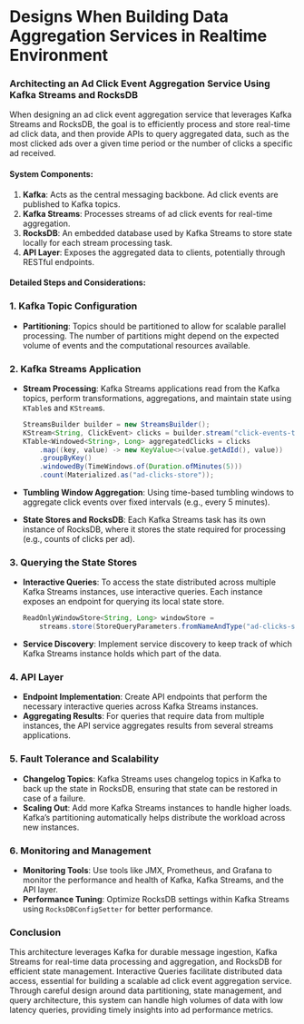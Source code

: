 # Designs When Building Data Aggregation Services in Realtime Environment

### Architecting an Ad Click Event Aggregation Service Using Kafka Streams and RocksDB

When designing an ad click event aggregation service that leverages Kafka Streams and RocksDB, the goal is to efficiently process and store real-time ad click data, and then provide APIs to query aggregated data, such as the most clicked ads over a given time period or the number of clicks a specific ad received.

#### System Components:

1. **Kafka**: Acts as the central messaging backbone. Ad click events are published to Kafka topics.
2. **Kafka Streams**: Processes streams of ad click events for real-time aggregation.
3. **RocksDB**: An embedded database used by Kafka Streams to store state locally for each stream processing task.
4. **API Layer**: Exposes the aggregated data to clients, potentially through RESTful endpoints.

#### Detailed Steps and Considerations:

### 1. Kafka Topic Configuration

- **Partitioning**: Topics should be partitioned to allow for scalable parallel processing. The number of partitions might depend on the expected volume of events and the computational resources available.

### 2. Kafka Streams Application

- **Stream Processing**: Kafka Streams applications read from the Kafka topics, perform transformations, aggregations, and maintain state using `KTable`s and `KStream`s.

  ```java
  StreamsBuilder builder = new StreamsBuilder();
  KStream<String, ClickEvent> clicks = builder.stream("click-events-topic");
  KTable<Windowed<String>, Long> aggregatedClicks = clicks
      .map((key, value) -> new KeyValue<>(value.getAdId(), value))
      .groupByKey()
      .windowedBy(TimeWindows.of(Duration.ofMinutes(5)))
      .count(Materialized.as("ad-clicks-store"));
  ```

- **Tumbling Window Aggregation**: Using time-based tumbling windows to aggregate click events over fixed intervals (e.g., every 5 minutes).

- **State Stores and RocksDB**: Each Kafka Streams task has its own instance of RocksDB, where it stores the state required for processing (e.g., counts of clicks per ad).

### 3. Querying the State Stores

- **Interactive Queries**: To access the state distributed across multiple Kafka Streams instances, use interactive queries. Each instance exposes an endpoint for querying its local state store.

  ```java
  ReadOnlyWindowStore<String, Long> windowStore =
      streams.store(StoreQueryParameters.fromNameAndType("ad-clicks-store", QueryableStoreTypes.windowStore()));
  ```

- **Service Discovery**: Implement service discovery to keep track of which Kafka Streams instance holds which part of the data.

### 4. API Layer

- **Endpoint Implementation**: Create API endpoints that perform the necessary interactive queries across Kafka Streams instances.
- **Aggregating Results**: For queries that require data from multiple instances, the API service aggregates results from several streams applications.

### 5. Fault Tolerance and Scalability

- **Changelog Topics**: Kafka Streams uses changelog topics in Kafka to back up the state in RocksDB, ensuring that state can be restored in case of a failure.
- **Scaling Out**: Add more Kafka Streams instances to handle higher loads. Kafka’s partitioning automatically helps distribute the workload across new instances.

### 6. Monitoring and Management

- **Monitoring Tools**: Use tools like JMX, Prometheus, and Grafana to monitor the performance and health of Kafka, Kafka Streams, and the API layer.
- **Performance Tuning**: Optimize RocksDB settings within Kafka Streams using `RocksDBConfigSetter` for better performance.

### Conclusion

This architecture leverages Kafka for durable message ingestion, Kafka Streams for real-time data processing and aggregation, and RocksDB for efficient state management. Interactive Queries facilitate distributed data access, essential for building a scalable ad click event aggregation service. Through careful design around data partitioning, state management, and query architecture, this system can handle high volumes of data with low latency queries, providing timely insights into ad performance metrics.
